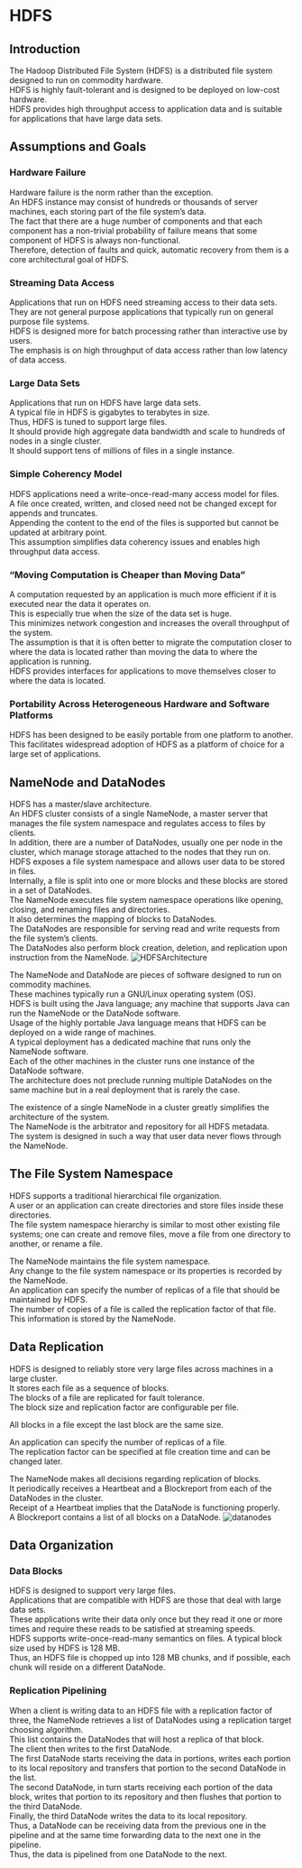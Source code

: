 # HDFS
## Introduction
The Hadoop Distributed File System (HDFS) is a distributed file system designed to run on commodity hardware.  
HDFS is highly fault-tolerant and is designed to be deployed on low-cost hardware.  
HDFS provides high throughput access to application data and is suitable for applications that have large data sets.

## Assumptions and Goals
### Hardware Failure
Hardware failure is the norm rather than the exception.  
An HDFS instance may consist of hundreds or thousands of server machines, each storing part of the file system’s data.  
The fact that there are a huge number of components and that each component has a non-trivial probability of failure means that some component of HDFS is always non-functional.  
Therefore, detection of faults and quick, automatic recovery from them is a core architectural goal of HDFS.
### Streaming Data Access
Applications that run on HDFS need streaming access to their data sets.  
They are not general purpose applications that typically run on general purpose file systems.  
HDFS is designed more for batch processing rather than interactive use by users.  
The emphasis is on high throughput of data access rather than low latency of data access.

### Large Data Sets
Applications that run on HDFS have large data sets.  
A typical file in HDFS is gigabytes to terabytes in size.  
Thus, HDFS is tuned to support large files.  
It should provide high aggregate data bandwidth and scale to hundreds of nodes in a single cluster.  
It should support tens of millions of files in a single instance.
### Simple Coherency Model
HDFS applications need a write-once-read-many access model for files.  
A file once created, written, and closed need not be changed except for appends and truncates.  
Appending the content to the end of the files is supported but cannot be updated at arbitrary point.  
This assumption simplifies data coherency issues and enables high throughput data access.
### “Moving Computation is Cheaper than Moving Data”
A computation requested by an application is much more efficient if it is executed near the data it operates on.  
This is especially true when the size of the data set is huge.  
This minimizes network congestion and increases the overall throughput of the system.  
The assumption is that it is often better to migrate the computation closer to where the data is located rather than moving the data to where the application is running.  
HDFS provides interfaces for applications to move themselves closer to where the data is located.
### Portability Across Heterogeneous Hardware and Software Platforms
HDFS has been designed to be easily portable from one platform to another.  
This facilitates widespread adoption of HDFS as a platform of choice for a large set of applications.
## NameNode and DataNodes
HDFS has a master/slave architecture.  
An HDFS cluster consists of a single NameNode, a master server that manages the file system namespace and regulates access to files by clients.  
In addition, there are a number of DataNodes, usually one per node in the cluster, which manage storage attached to the nodes that they run on.  
HDFS exposes a file system namespace and allows user data to be stored in files.  
Internally, a file is split into one or more blocks and these blocks are stored in a set of DataNodes.  
The NameNode executes file system namespace operations like opening, closing, and renaming files and directories.  
It also determines the mapping of blocks to DataNodes.  
The DataNodes are responsible for serving read and write requests from the file system’s clients.  
The DataNodes also perform block creation, deletion, and replication upon instruction from the NameNode.
![HDFSArchitecture](picture/HDFSArchitecture.jpg)

The NameNode and DataNode are pieces of software designed to run on commodity machines.  
These machines typically run a GNU/Linux operating system (OS).  
HDFS is built using the Java language; any machine that supports Java can run the NameNode or the DataNode software.  
Usage of the highly portable Java language means that HDFS can be deployed on a wide range of machines.  
A typical deployment has a dedicated machine that runs only the NameNode software.  
Each of the other machines in the cluster runs one instance of the DataNode software.  
The architecture does not preclude running multiple DataNodes on the same machine but in a real deployment that is rarely the case.  

The existence of a single NameNode in a cluster greatly simplifies the architecture of the system.  
The NameNode is the arbitrator and repository for all HDFS metadata.  
The system is designed in such a way that user data never flows through the NameNode.

## The File System Namespace
HDFS supports a traditional hierarchical file organization.  
A user or an application can create directories and store files inside these directories.  
The file system namespace hierarchy is similar to most other existing file systems; one can create and remove files, move a file from one directory to another, or rename a file.  

The NameNode maintains the file system namespace.  
Any change to the file system namespace or its properties is recorded by the NameNode.  
An application can specify the number of replicas of a file that should be maintained by HDFS.  
The number of copies of a file is called the replication factor of that file.  
This information is stored by the NameNode.
## Data Replication
HDFS is designed to reliably store very large files across machines in a large cluster.  
It stores each file as a sequence of blocks.  
The blocks of a file are replicated for fault tolerance.  
The block size and replication factor are configurable per file.

All blocks in a file except the last block are the same size.

An application can specify the number of replicas of a file.  
The replication factor can be specified at file creation time and can be changed later.  

The NameNode makes all decisions regarding replication of blocks.  
It periodically receives a Heartbeat and a Blockreport from each of the DataNodes in the cluster.  
Receipt of a Heartbeat implies that the DataNode is functioning properly.  
A Blockreport contains a list of all blocks on a DataNode.
![datanodes](picture/datanodes.jpg)

## Data Organization
### Data Blocks
HDFS is designed to support very large files.  
Applications that are compatible with HDFS are those that deal with large data sets.  
These applications write their data only once but they read it one or more times and require these reads to be satisfied at streaming speeds.  
HDFS supports write-once-read-many semantics on files. A typical block size used by HDFS is 128 MB.  
Thus, an HDFS file is chopped up into 128 MB chunks, and if possible, each chunk will reside on a different DataNode.
### Replication Pipelining
When a client is writing data to an HDFS file with a replication factor of three, the NameNode retrieves a list of DataNodes using a replication target choosing algorithm.  
This list contains the DataNodes that will host a replica of that block.  
The client then writes to the first DataNode.  
The first DataNode starts receiving the data in portions, writes each portion to its local repository and transfers that portion to the second DataNode in the list.  
The second DataNode, in turn starts receiving each portion of the data block, writes that portion to its repository and then flushes that portion to the third DataNode.  
Finally, the third DataNode writes the data to its local repository.  
Thus, a DataNode can be receiving data from the previous one in the pipeline and at the same time forwarding data to the next one in the pipeline.  
Thus, the data is pipelined from one DataNode to the next.





